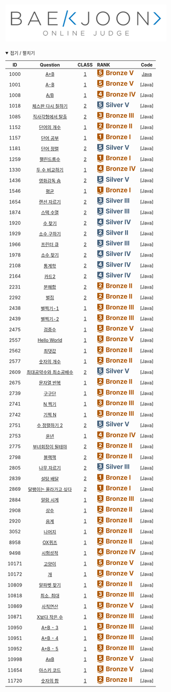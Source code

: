 [![BOJ](https://github.com/chris0825/BOJ_JAVA/blob/main/images/boj_logo.png)](https://www.acmicpc.net)
============================

<details open> <summary> 접기 / 펼치기 </summary>
  
| ID | Question | CLASS | RANK | Code |
|:-:|:-:|:-:|:-|:-:|
| 1000 | [A+B](https://www.acmicpc.net/problem/1000) | [1](https://solved.ac/search?query=in_class:1) | [![LEVEL](https://github.com/chris0825/BOJ_JAVA/blob/main/images/Bronze%20V.PNG)](https://solved.ac/problems/level/1) | [Java](https://github.com/chris0825/BOJ_JAVA/blob/main/Math/1000.java) |
| 1001 | [A-B](https://www.acmicpc.net/problem/1001) | [1](https://solved.ac/search?query=in_class:1) | [![LEVEL](https://github.com/chris0825/BOJ_JAVA/blob/main/images/Bronze%20V.PNG)](https://solved.ac/problems/level/1) | [Java] |
| 1008 | [A/B](https://www.acmicpc.net/problem/1008) | [1](https://solved.ac/search?query=in_class:1) | ![LEVEL](https://github.com/chris0825/BOJ_JAVA/blob/main/images/Bronze%20IV.PNG) | [Java] |
| 1018 | [체스판 다시 칠하기](https://www.acmicpc.net/problem/1018) | [2](https://solved.ac/search?query=in_class:2) | ![LEVEL](https://github.com/chris0825/BOJ_JAVA/blob/main/images/Silver%20V.PNG) | [Java] |
| 1085 | [직사각형에서 탈출](https://www.acmicpc.net/problem/1085) | [2](https://solved.ac/search?query=in_class:2) | ![LEVEL](https://github.com/chris0825/BOJ_JAVA/blob/main/images/Bronze%20III.PNG) | [Java] |
| 1152 | [단어의 개수](https://www.acmicpc.net/problem/1152) | [1](https://solved.ac/search?query=in_class:1) | ![LEVEL](https://github.com/chris0825/BOJ_JAVA/blob/main/images/Bronze%20II.PNG) | [Java] |
| 1157 | [단어 공부](https://www.acmicpc.net/problem/1157) | [1](https://solved.ac/search?query=in_class:1) | ![LEVEL](https://github.com/chris0825/BOJ_JAVA/blob/main/images/Bronze%20I.PNG) | [Java] |
| 1181 | [단어 정렬](https://www.acmicpc.net/problem/1181) | [2](https://solved.ac/search?query=in_class:2) | ![LEVEL](https://github.com/chris0825/BOJ_JAVA/blob/main/images/Silver%20V.PNG) | [Java] |
| 1259 | [팰린드롬수](https://www.acmicpc.net/problem/1259) | [2](https://solved.ac/search?query=in_class:2) | ![LEVEL](https://github.com/chris0825/BOJ_JAVA/blob/main/images/Bronze%20I.PNG) | [Java] |
| 1330 | [두 수 비교하기](https://www.acmicpc.net/problem/1330) | [1](https://solved.ac/search?query=in_class:1) | ![LEVEL](https://github.com/chris0825/BOJ_JAVA/blob/main/images/Bronze%20IV.PNG) | [Java] |
| 1436 | [영화감독 숌](https://www.acmicpc.net/problem/1436) | [2](https://solved.ac/search?query=in_class:2) | ![LEVEL](https://github.com/chris0825/BOJ_JAVA/blob/main/images/Silver%20V.PNG) | [Java] |
| 1546 | [평균](https://www.acmicpc.net/problem/1546) | [1](https://solved.ac/search?query=in_class:1) | ![LEVEL](https://github.com/chris0825/BOJ_JAVA/blob/main/images/Bronze%20I.PNG) | [Java] |
| 1654 | [랜선 자르기](https://www.acmicpc.net/problem/1654) | [2](https://solved.ac/search?query=in_class:2) | ![LEVEL](https://github.com/chris0825/BOJ_JAVA/blob/main/images/Silver%20III.PNG) | [Java] |
| 1874 | [스택 수열](https://www.acmicpc.net/problem/1874) | [2](https://solved.ac/search?query=in_class:2) | ![LEVEL](https://github.com/chris0825/BOJ_JAVA/blob/main/images/Silver%20III.PNG) | [Java] |
| 1920 | [수 찾기](https://www.acmicpc.net/problem/1920) | [2](https://solved.ac/search?query=in_class:2) | ![LEVEL](https://github.com/chris0825/BOJ_JAVA/blob/main/images/Silver%20IV.PNG) | [Java] |
| 1929 | [소수 구하기](https://www.acmicpc.net/problem/1920) | [2](https://solved.ac/search?query=in_class:2) | ![LEVEL](https://github.com/chris0825/BOJ_JAVA/blob/main/images/Silver%20II.PNG) | [Java] |
| 1966 | [프린터 큐](https://www.acmicpc.net/problem/1966) | [2](https://solved.ac/search?query=in_class:2) | ![LEVEL](https://github.com/chris0825/BOJ_JAVA/blob/main/images/Silver%20III.PNG) | [Java] |
| 1978 | [소수 찾기](https://www.acmicpc.net/problem/1978) | [2](https://solved.ac/search?query=in_class:2) | ![LEVEL](https://github.com/chris0825/BOJ_JAVA/blob/main/images/Silver%20IV.PNG) | [Java] |
| 2108 | [통계학](https://www.acmicpc.net/problem/2108) | [2](https://solved.ac/search?query=in_class:2) | ![LEVEL](https://github.com/chris0825/BOJ_JAVA/blob/main/images/Silver%20IV.PNG) | [Java] |
| 2164 | [카드2](https://www.acmicpc.net/problem/2164) | [2](https://solved.ac/search?query=in_class:2) | ![LEVEL](https://github.com/chris0825/BOJ_JAVA/blob/main/images/Silver%20IV.PNG) | [Java] |
| 2231 | [분해합](https://www.acmicpc.net/problem/2231) | [2](https://solved.ac/search?query=in_class:2) | ![LEVEL](https://github.com/chris0825/BOJ_JAVA/blob/main/images/Bronze%20II.PNG) | [Java] |
| 2292 | [벌집](https://www.acmicpc.net/problem/2292) | [2](https://solved.ac/search?query=in_class:2) | ![LEVEL](https://github.com/chris0825/BOJ_JAVA/blob/main/images/Bronze%20II.PNG) | [Java] |
| 2438 | [별찍기-1](https://www.acmicpc.net/problem/2438) | [1](https://solved.ac/search?query=in_class:1) | ![LEVEL](https://github.com/chris0825/BOJ_JAVA/blob/main/images/Bronze%20III.PNG) | [Java] |
| 2439 | [별찍기-2](https://www.acmicpc.net/problem/2439) | [1](https://solved.ac/search?query=in_class:1) | ![LEVEL](https://github.com/chris0825/BOJ_JAVA/blob/main/images/Bronze%20III.PNG) | [Java] |
| 2475 | [검증수](https://www.acmicpc.net/problem/2475) | [1](https://solved.ac/search?query=in_class:1) | [![LEVEL](https://github.com/chris0825/BOJ_JAVA/blob/main/images/Bronze%20V.PNG)](https://solved.ac/problems/level/1) | [Java] |
| 2557 | [Hello World](https://www.acmicpc.net/problem/2557) | [1](https://solved.ac/search?query=in_class:1) | [![LEVEL](https://github.com/chris0825/BOJ_JAVA/blob/main/images/Bronze%20V.PNG)](https://solved.ac/problems/level/1) | [Java] |
| 2562 | [최댓값](https://www.acmicpc.net/problem/2562) | [1](https://solved.ac/search?query=in_class:1) | ![LEVEL](https://github.com/chris0825/BOJ_JAVA/blob/main/images/Bronze%20II.PNG) | [Java] |
| 2577 | [숫자의 개수](https://www.acmicpc.net/problem/2577) | [1](https://solved.ac/search?query=in_class:1) | ![LEVEL](https://github.com/chris0825/BOJ_JAVA/blob/main/images/Bronze%20II.PNG) | [Java] |
| 2609 | [최대공약수와 최소공배수](https://www.acmicpc.net/problem/2609) | [2](https://solved.ac/search?query=in_class:2) | ![LEVEL](https://github.com/chris0825/BOJ_JAVA/blob/main/images/Silver%20V.PNG) | [Java] |
| 2675 | [문자열 반복](https://www.acmicpc.net/problem/2675) | [1](https://solved.ac/search?query=in_class:1) | ![LEVEL](https://github.com/chris0825/BOJ_JAVA/blob/main/images/Bronze%20II.PNG) | [Java] |
| 2739 | [구구단](https://www.acmicpc.net/problem/2739) | [1](https://solved.ac/search?query=in_class:1) | ![LEVEL](https://github.com/chris0825/BOJ_JAVA/blob/main/images/Bronze%20III.PNG) | [Java] |
| 2741 | [N 찍기](https://www.acmicpc.net/problem/2741) | [1](https://solved.ac/search?query=in_class:1) | ![LEVEL](https://github.com/chris0825/BOJ_JAVA/blob/main/images/Bronze%20III.PNG) | [Java] |
| 2742 | [기찍 N](https://www.acmicpc.net/problem/2742) | [1](https://solved.ac/search?query=in_class:1) | ![LEVEL](https://github.com/chris0825/BOJ_JAVA/blob/main/images/Bronze%20III.PNG) | [Java] |
| 2751 | [수 정렬하기 2](https://www.acmicpc.net/problem/2751) | [2](https://solved.ac/search?query=in_class:2) | ![LEVEL](https://github.com/chris0825/BOJ_JAVA/blob/main/images/Silver%20V.PNG) | [Java] |
| 2753 | [윤년](https://www.acmicpc.net/problem/2753) | [1](https://solved.ac/search?query=in_class:1) | ![LEVEL](https://github.com/chris0825/BOJ_JAVA/blob/main/images/Bronze%20IV.PNG) | [Java] |
| 2775 | [부녀회장이 될테야](https://www.acmicpc.net/problem/2775) | [2](https://solved.ac/search?query=in_class:2) | ![LEVEL](https://github.com/chris0825/BOJ_JAVA/blob/main/images/Bronze%20II.PNG) | [Java] |
| 2798 | [블랙잭](https://www.acmicpc.net/problem/2798) | [2](https://solved.ac/search?query=in_class:2) | ![LEVEL](https://github.com/chris0825/BOJ_JAVA/blob/main/images/Bronze%20II.PNG) | [Java] |
| 2805 | [나무 자르기](https://www.acmicpc.net/problem/2805) | [2](https://solved.ac/search?query=in_class:2) | ![LEVEL](https://github.com/chris0825/BOJ_JAVA/blob/main/images/Silver%20III.PNG) | [Java] |
| 2839 | [설탕 배달](https://www.acmicpc.net/problem/2839) | [2](https://solved.ac/search?query=in_class:2) | ![LEVEL](https://github.com/chris0825/BOJ_JAVA/blob/main/images/Bronze%20I.PNG) | [Java] |
| 2869 | [달팽이는 올라가고 싶다](https://www.acmicpc.net/problem/2869) | [2](https://solved.ac/search?query=in_class:2) | ![LEVEL](https://github.com/chris0825/BOJ_JAVA/blob/main/images/Bronze%20I.PNG) | [Java] |
| 2884 | [알람 시계](https://www.acmicpc.net/problem/2884) | [1](https://solved.ac/search?query=in_class:1) | ![LEVEL](https://github.com/chris0825/BOJ_JAVA/blob/main/images/Bronze%20III.PNG) | [Java] |
| 2908 | [상수](https://www.acmicpc.net/problem/2908) | [1](https://solved.ac/search?query=in_class:1) | ![LEVEL](https://github.com/chris0825/BOJ_JAVA/blob/main/images/Bronze%20II.PNG) | [Java] |
| 2920 | [음계](https://www.acmicpc.net/problem/2920) | [1](https://solved.ac/search?query=in_class:1) | ![LEVEL](https://github.com/chris0825/BOJ_JAVA/blob/main/images/Bronze%20II.PNG) | [Java] |
| 3052 | [나머지](https://www.acmicpc.net/problem/3052) | [1](https://solved.ac/search?query=in_class:1) | ![LEVEL](https://github.com/chris0825/BOJ_JAVA/blob/main/images/Bronze%20II.PNG) | [Java] |
| 8958 | [OX퀴즈](https://www.acmicpc.net/problem/8958) | [1](https://solved.ac/search?query=in_class:1) | ![LEVEL](https://github.com/chris0825/BOJ_JAVA/blob/main/images/Bronze%20II.PNG) | [Java] |
| 9498 | [시험성적](https://www.acmicpc.net/problem/9498) | [1](https://solved.ac/search?query=in_class:1) | ![LEVEL](https://github.com/chris0825/BOJ_JAVA/blob/main/images/Bronze%20IV.PNG) | [Java] |
| 10171 | [고양이](https://www.acmicpc.net/problem/10171) | [1](https://solved.ac/search?query=in_class:1) | [![LEVEL](https://github.com/chris0825/BOJ_JAVA/blob/main/images/Bronze%20V.PNG)](https://solved.ac/problems/level/1) | [Java] |
| 10172 | [개](https://www.acmicpc.net/problem/10172) | [1](https://solved.ac/search?query=in_class:1) | [![LEVEL](https://github.com/chris0825/BOJ_JAVA/blob/main/images/Bronze%20V.PNG)](https://solved.ac/problems/level/1) | [Java] |
| 10809 | [알파벳 찾기](https://www.acmicpc.net/problem/10809) | [1](https://solved.ac/search?query=in_class:1) | ![LEVEL](https://github.com/chris0825/BOJ_JAVA/blob/main/images/Bronze%20II.PNG) | [Java] |
| 10818 | [최소, 최대](https://www.acmicpc.net/problem/10818) | [1](https://solved.ac/search?query=in_class:1) | ![LEVEL](https://github.com/chris0825/BOJ_JAVA/blob/main/images/Bronze%20III.PNG) | [Java] |
| 10869 | [사칙연산](https://www.acmicpc.net/problem/10869) | [1](https://solved.ac/search?query=in_class:1) | [![LEVEL](https://github.com/chris0825/BOJ_JAVA/blob/main/images/Bronze%20V.PNG)](https://solved.ac/problems/level/1) | [Java] |
| 10871 | [X보다 작은 수](https://www.acmicpc.net/problem/10871) | [1](https://solved.ac/search?query=in_class:1) | ![LEVEL](https://github.com/chris0825/BOJ_JAVA/blob/main/images/Bronze%20III.PNG) | [Java] |
| 10950 | [A+B - 3](https://www.acmicpc.net/problem/10950) | [1](https://solved.ac/search?query=in_class:1) | ![LEVEL](https://github.com/chris0825/BOJ_JAVA/blob/main/images/Bronze%20III.PNG) | [Java] |
| 10951 | [A+B - 4](https://www.acmicpc.net/problem/10951) | [1](https://solved.ac/search?query=in_class:1) | ![LEVEL](https://github.com/chris0825/BOJ_JAVA/blob/main/images/Bronze%20III.PNG) | [Java] |
| 10952 | [A+B - 5](https://www.acmicpc.net/problem/10952) | [1](https://solved.ac/search?query=in_class:1) | ![LEVEL](https://github.com/chris0825/BOJ_JAVA/blob/main/images/Bronze%20III.PNG) | [Java] |
| 10998 | [AxB](https://www.acmicpc.net/problem/10998) | [1](https://solved.ac/search?query=in_class:1) | [![LEVEL](https://github.com/chris0825/BOJ_JAVA/blob/main/images/Bronze%20V.PNG)](https://solved.ac/problems/level/1) | [Java] |
| 11654 | [아스키 코드](https://www.acmicpc.net/problem/11654) | [1](https://solved.ac/search?query=in_class:1) | [![LEVEL](https://github.com/chris0825/BOJ_JAVA/blob/main/images/Bronze%20V.PNG)](https://solved.ac/problems/level/1) | [Java] |
| 11720 | [숫자의 합](https://www.acmicpc.net/problem/11720) | [1](https://solved.ac/search?query=in_class:1) | ![LEVEL](https://github.com/chris0825/BOJ_JAVA/blob/main/images/Bronze%20II.PNG) | [Java] |

</details>
